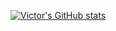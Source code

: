 [![Victor's GitHub stats](https://github-readme-stats.vercel.app/api?username=archmagethanos)](https://github.com/archmagethanos/github-readme-stats)
